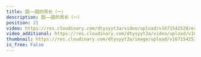 ```yaml
---
title: 圆——圆的周长（一）
description: 圆——圆的周长（一）
position: 21
video: https://res.cloudinary.com/dtysyyt3a/video/upload/v1671542528/easymath/6年级上/05单元圆/ahe7ynsapt0f7bqhfwwm.mp4
video_additional: https://res.cloudinary.com/dtysyyt3a/video/upload/v1671542583/easymath/6年级上/05单元圆/每课一题的解答视频/csnxyb7gfmvutdswxnza.mp4
thumbnail: https://res.cloudinary.com/dtysyyt3a/image/upload/v1671542530/easymath/6年级上/05单元圆/wojcf8nopowlhac1mafm.png
is_free: False
---
```

